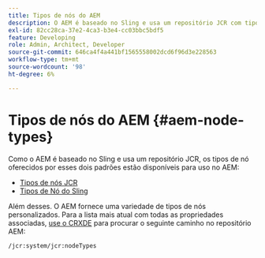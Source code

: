 ```yaml
---
title: Tipos de nós do AEM
description: O AEM é baseado no Sling e usa um repositório JCR com tipos de nó oferecidos por ambos, mas o AEM também fornece uma variedade de seus próprios tipos de nó.
exl-id: 82cc28ca-37e2-4ca3-b3e4-cc03bbc5bdf5
feature: Developing
role: Admin, Architect, Developer
source-git-commit: 646ca4f4a441bf1565558002dcd6f96d3e228563
workflow-type: tm+mt
source-wordcount: '98'
ht-degree: 6%

---
```


# Tipos de nós do AEM {#aem-node-types}

Como o AEM é baseado no Sling e usa um repositório JCR, os tipos de nó oferecidos por esses dois padrões estão disponíveis para uso no AEM:

* [Tipos de nós JCR](https://www.adobe.io/experience-manager/reference-materials/spec/jcr/2.0/3_Repository_Model.html#3.1.7-Node-Types)
* [Tipos de Nó do Sling](https://cwiki.apache.org/confluence/display/SLING/Sling+Node+Types)

Além desses. O AEM fornece uma variedade de tipos de nós personalizados. Para a lista mais atual com todas as propriedades associadas, [use o CRXDE](/help/implementing/developing/tools/crxde.md) para procurar o seguinte caminho no repositório AEM:

`/jcr:system/jcr:nodeTypes`
